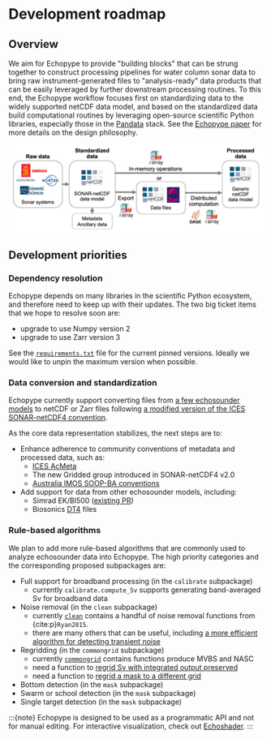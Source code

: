 # Development roadmap


## Overview
We aim for Echopype to provide "building blocks" that can be strung together to construct processing pipelines for water column sonar data to bring raw instrument-generated files to "analysis-ready" data products that can be easily leveraged by further downstream processing routines.
To this end, the Echopype workflow focuses first on standardizing data to the widely supported netCDF data model, and based on the standardized data build computational routines by leveraging open-source scientific Python libraries, especially those in the [Pandata](https://github.com/panstacks/pandata?tab=readme-ov-file) stack. See the [Echopype paper](https://doi.org/10.1093/icesjms/fsae133) for more details on the design philosophy.

![workflow](./images/workflow_v2.png)




## Development priorities

### Dependency resolution
Echopype depends on many libraries in the scientific Python ecosystem, and therefore need to keep up with their updates. The two big ticket items that we hope to resolve soon are:
- upgrade to use Numpy version 2
- upgrade to use Zarr version 3

See the [`requirements.txt`](https://github.com/OSOceanAcoustics/echopype/blob/main/requirements.txt) file for the current pinned versions. Ideally we would like to unpin the maximum version when possible.


### Data conversion and standardization
Echopype currently support converting files from [a few echosounder models](convert-sonar_types) to netCDF or Zarr files following [a modified version of the ICES SONAR-netCDF4 convention](data-format:sonarnetcdf4-adaptation).

As the core data representation stabilizes, the next steps are to:
- Enhance adherence to community conventions of metadata and processed data, such as:
  - [ICES AcMeta](https://github.com/ices-publications/AcMeta)
  - The new Gridded group introduced in SONAR-netCDF4 v2.0
  - [Australia IMOS SOOP-BA conventions](https://imos.org.au/fileadmin/user_upload/shared/SOOP/BASOOP/SOOP-BA_NetCDF_Conventions_Version_2.2.pdf)
- Add support for data from other echosounder models, including:
  - Simrad EK/BI500 ([existing PR](https://github.com/OSOceanAcoustics/echopype/pull/1252))
  - Biosonics [DT4](https://www.biosonicsinc.com/download/dt4-file-format-specification/) files


### Rule-based algorithms
We plan to add more rule-based algorithms that are commonly used to analyze echosounder data into Echopype. The high priority categories and the corresponding proposed subpackages are:
- Full support for broadband processing (in the `calibrate` subpackage)
  - currently `calibrate.compute_Sv` supports generating band-averaged Sv for broadband data
- Noise removal (in the `clean` subpackage)
  - currently [`clean`](https://echopype.readthedocs.io/en/stable/api.html#module-echopype.clean) contains a handful of noise removal functions from {cite:p}`Ryan2015`.
  - there are many others that can be useful, including [a more efficient algorithm for detecting transient noise](https://github.com/open-ocean-sounding/echopy/blob/96bb25f83490529a5373aeb3b423f03c9605f7a6/echopy/processing/mask_transient.py#L87C5-L87C13)
- Regridding (in the `commongrid` subpackage)
  - currently [`commongrid`](https://echopype.readthedocs.io/en/stable/api.html#module-echopype.commongrid) contains functions produce MVBS and NASC
  - need a function to [regrid Sv with integrated output preserved](https://github.com/OSOceanAcoustics/echopype/issues/726)
  - need a function to [regrid a mask to a different grid](https://support.echoview.com/WebHelp/Reference/Algorithms/Operators/#match_geometry_)
- Bottom detection (in the `mask` subpackage)
- Swarm or school detection (in the `mask` subpackage)
- Single target detection (in the `mask` subpackage)


:::{note}
Echopype is designed to be used as a programmatic API and not for manual editing. For interactive visualization, check out [Echoshader](https://github.com/OSOceanAcoustics/echoshader).
:::